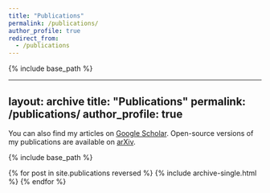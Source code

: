 ```yaml
---
title: "Publications"
permalink: /publications/
author_profile: true
redirect_from:
  - /publications
---
```


{% include base_path %}


---
layout: archive
title: "Publications"
permalink: /publications/
 author_profile: true
 ---

 You can also find my articles on [Google Scholar](googlescholar).  Open-source versions of my publications are available on [arXiv](https://arxiv.org/search/?searchtype=author&query=Faulkner%2C+M+F).

 {% include base_path %}

 {% for post in site.publications reversed %}
   {% include archive-single.html %}
 {% endfor %}

<!---
Kinetic-energy choice in Hamiltonian/hybrid Monte Carlo
======
Samuel Livingstone, Michael F. Faulkner and Gareth O. Roberts
<br/>
Biometrika (in press) ([arXiv:1706.02649](https://arxiv.org/abs/1706.02649))

We investigated how different choices of kinetic energy in Hamiltonian Monte Carlo affect algorithm performance. To this end, we introduced two quantities which can be easily evaluated, the composite gradient and the implicit noise. Results were established on integrator stability and geometric convergence, and we showed that choices of kinetic energy that result in heavy-tailed momentum distributions can exhibit an undesirable negligible-moves property. We outlined a general efficiency-robustness trade off, and discussed implementations which rely on approximate gradients. We showed that the standard choice of a Gaussian momentum distribution is not always optimal in terms of either robustness or efficiency.


All-atom computations with irreversible Markov chains
======
Michael F. Faulkner, Liang Qin, Anthony C. Maggs and Werner Krauth
<br/>
[J. Chem. Phys. 149, 064113 (2018)](http://doi.org/10.1063/1.5036638) ([arXiv:1804.05795](https://arxiv.org/abs/1804.05795))

The event-chain Monte Carlo (ECMC) method is an irreversible Markov process based on the factorized Metropolis filter and the concept of lifted Markov chains. We extended ECMC to all-atom models of multi-particle interactions that include the long-ranged Coulomb potential. For a three-dimensional systems composed of charge-neutral molecules, the algorithmic complexity to advance N particles an O(1) distance is O(N log N). Our particle-particle ECMC method achieved this without the interpolating mesh required for the efficient implementation of other modern Coulomb algorithms. An event-driven, cell-veto-based implementation samples the equilibrium Boltzmann distribution using neither time-step approximations nor spatial cutoffs on the range of the interaction potentials. This opened up many prospects for ECMC in soft condensed-matter and biological physics.


An electric-field representation of the harmonic XY model
======
Michael F. Faulkner, Steven T. Bramwell and Peter C. W. Holdsworth
<br/>
[J. Phys.: Condens. Matter 29, 085402 (2017)](http://doi.org/10.1088/1361-648X/aa523f) ([arXiv:1610.06692](https://arxiv.org/abs/1610.06692))

The harmonic XY (HXY) model is a lattice phase (or spin) model in which the classical phases interact via a piecewise parabolic interaction. In this paper, we presented a theory of the HXY model as a phase-model analogue of the two-dimensional electrolyte of [Phys. Rev. B  91, 155412](http://doi.org/10.1103/PhysRevB.91.155412) (see below).  While the electrolyte is an excellent model for investigating the mechanics of the BKT transition, it is a less realistic model of superfluid and superconducting condensate films and layers than the HXY model as its charges cannot be described as vortices in a phase field. We used our theory to explain how the HXY model recreates the high-temperature specific heat of condensates, and why this is strikingly different from that of the electrolyte. We then mapped the topological sectors of the electrolyte to global HXY condensate-phase twists, which may explain the nonergodicity in the condensate-phase field measured in layered cuprates at the superconducting transition Paper accepted with zero revisions.


From quantum to thermal topological-sector fluctuations of strongly interacting bosons in a ring lattice
======
Tommaso Roscilde, Michael F. Faulkner, Steven T. Bramwell and Peter C. W. Holdsworth
<br/>
[New J. Phys. 18, 075003 (2016)](http://doi.org/10.1088/1367-2630/18/7/075003) ([arXiv:1602.06247](https://arxiv.org/abs/1602.06247))

We extended the idea of [topological-sector fluctuations](http://doi.org/10.1103/PhysRevB.91.155412) (see below) to quantum and thermal phase slips in a model of strongly interacting bosons in a ring lattice. This provided strong evidence for the phase-slip fluctuations approaching a jump (distinct from the BKT universal jump) at the superfluid - Mott insulator transition. This paper was submitted by invitation. It is a special issue article on strongly interacting quantum gases in one dimension.


Phase order in superfluid helium films
======
Steven T. Bramwell, Michael F. Faulkner, Peter C. W. Holdsworth and Andrea Taroni
<br/>
[EPL (Europhys. Lett.) 112, 56003 (2015)](http://doi.org/10.1209/0295-5075/112/56003) ([arXiv:1508.07773](https://arxiv.org/abs/1508.07773))

We devised a protocol by which to measure the effective magnetic XY critical exponent β = 3π^2 / 128 in superfluid helium-4 films. This elucidated and provided a platform for universal finite-size scaling in condensate films and layers. This is an experimental article. We dedicated it to the memory of our friend and colleague Maxime Clusel, with whom we had many stimulating discussions on related topics.

Topological-sector fluctuations and ergodicity breaking at the Berezinskii-Kosterlitz-Thouless transition
======
Michael F. Faulkner, Steven T. Bramwell and Peter C. W. Holdsworth
<br/>
[Phys. Rev. B 91, 155412 (2015)](http://doi.org/10.1103/PhysRevB.91.155412) ([1502.00815](https://arxiv.org/abs/1502.00815))

We found topological-sector fluctuations to be a signal of the high-temperature phase of the Berezinskii-Kosterlitz-Thouless transition in the two-dimensional electrolyte. Our framework augments the charge-interaction representation of Kosterlitz and Thouless to include topological sectors of the electric field, which reflect charges tracing closed paths around the torus. Topological-sector fluctuations are absent in the low-temperature phase, where charges are confined in neutral pairs.  This reflects a nonergodicity in the electric field. In contrast, topological-sector fluctuations are nonzero in the ergodic, high-temperature phase, where the charges are deconfined. Topological order is defined by the absence of topological-sector fluctuations. This nonergodicity was cited as a base explanation for the [nonergodic dynamics measured in layered cuprates](https://journals.aps.org/prb/abstract/10.1103/PhysRevB.94.134503) at the superconducting transition. Paper accepted with zero revisions.
-->
